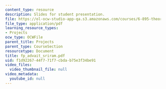 ```yaml
---
content_type: resource
description: Slides for student presentation.
file: https://ol-ocw-studio-app-qa.s3.amazonaws.com/courses/6-895-theory-of-parallel-systems-sma-5509-fall-2003/f1d9226744f771f7cbdab75e3f34be91_fp_advait_sriram.pdf
file_type: application/pdf
learning_resource_types:
- Projects
ocw_type: OCWFile
parent_title: Projects
parent_type: CourseSection
resourcetype: Document
title: fp_advait_sriram.pdf
uid: f1d92267-44f7-71f7-cbda-b75e3f34be91
video_files:
  video_thumbnail_file: null
video_metadata:
  youtube_id: null
---
```

